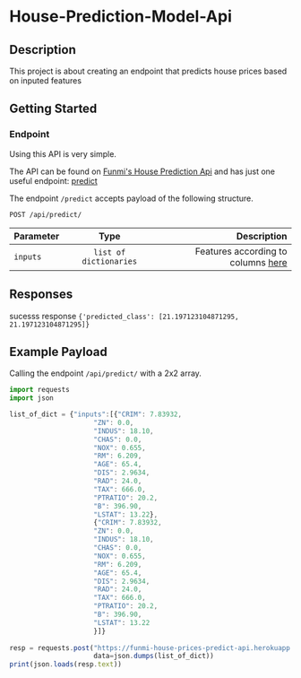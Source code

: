 # House-Prediction-Model-Api

## Description
This project is about creating an endpoint that predicts house prices based on inputed features

## Getting Started
### Endpoint
Using this API is very simple.

The API can be found on [Funmi's House Prediction Api](https://funmi-house-prices-predict-api.herokuapp.com/) and has just one useful endpoint: [predict](https://funmi-house-prices-predict-api.herokuapp.com/predict)

The endpoint `/predict` accepts payload of the following structure.
``` http
POST /api/predict/
```
|Parameter |  Type                  |  Description           |
|----------|:----------------------:|-----------------------:|
| `inputs` |  `list of dictionaries` | Features according to columns [here](https://scikit-learn.org/stable/datasets/toy_dataset.html#boston-dataset)|


## Responses
sucesss response
`{'predicted_class': [21.197123104871295, 21.197123104871295]}`


## Example Payload
Calling the endpoint `/api/predict/` with a 2x2 array. 
``` javascript
import requests
import json

list_of_dict = {"inputs":[{"CRIM": 7.83932, 
                     "ZN": 0.0,
                     "INDUS": 18.10,
                     "CHAS": 0.0,
                     "NOX": 0.655,
                     "RM": 6.209,
                     "AGE": 65.4,
                     "DIS": 2.9634,
                     "RAD": 24.0,
                     "TAX": 666.0,
                     "PTRATIO": 20.2,
                     "B": 396.90,
                     "LSTAT": 13.22},
                     {"CRIM": 7.83932, 
                     "ZN": 0.0,
                     "INDUS": 18.10,
                     "CHAS": 0.0,
                     "NOX": 0.655,
                     "RM": 6.209,
                     "AGE": 65.4,
                     "DIS": 2.9634,
                     "RAD": 24.0,
                     "TAX": 666.0,
                     "PTRATIO": 20.2,
                     "B": 396.90,
                     "LSTAT": 13.22
                     }]}
                     
resp = requests.post("https://funmi-house-prices-predict-api.herokuapp.com/predict", 
                     data=json.dumps(list_of_dict))
print(json.loads(resp.text))
                  
```
